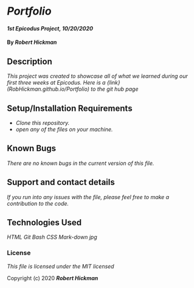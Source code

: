 # _Portfolio_

#### _1st Epicodus Project, 10/20/2020_

#### By _**Robert Hickman**_

## Description

_This project was created to showcase all of what we learned during our first three weeks at Epicodus. Here is a {link}(RobHickman.github.io/Portfolio) to the git hub page_

## Setup/Installation Requirements

* _Clone this repository._
* _open any of the files on your machine._

## Known Bugs

_There are no known bugs in the current version of this file._

## Support and contact details

_If you run into any issues with the file, please feel free to make a contribution to the code._

## Technologies Used

_HTML_
_Git Bash_
_CSS_
_Mark-down_
_jpg_

### License

*This file is licensed under the MIT licensed*

Copyright (c) 2020 **_Robert Hickman_**